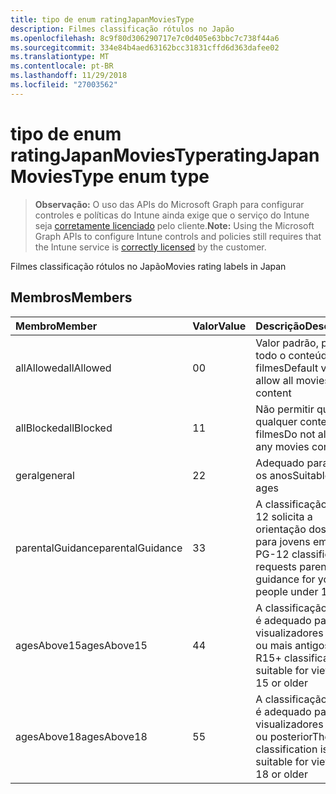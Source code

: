 ```yaml
---
title: tipo de enum ratingJapanMoviesType
description: Filmes classificação rótulos no Japão
ms.openlocfilehash: 8c9f80d306290717e7c0d405e63bbc7c738f44a6
ms.sourcegitcommit: 334e84b4aed63162bcc31831cffd6d363dafee02
ms.translationtype: MT
ms.contentlocale: pt-BR
ms.lasthandoff: 11/29/2018
ms.locfileid: "27003562"
---
```

# <a name="ratingjapanmoviestype-enum-type"></a><span data-ttu-id="67877-103">tipo de enum ratingJapanMoviesType</span><span class="sxs-lookup"><span data-stu-id="67877-103">ratingJapanMoviesType enum type</span></span>

> <span data-ttu-id="67877-104">**Observação:** O uso das APIs do Microsoft Graph para configurar controles e políticas do Intune ainda exige que o serviço do Intune seja [corretamente licenciado](https://go.microsoft.com/fwlink/?linkid=839381) pelo cliente.</span><span class="sxs-lookup"><span data-stu-id="67877-104">**Note:** Using the Microsoft Graph APIs to configure Intune controls and policies still requires that the Intune service is [correctly licensed](https://go.microsoft.com/fwlink/?linkid=839381) by the customer.</span></span>

<span data-ttu-id="67877-105">Filmes classificação rótulos no Japão</span><span class="sxs-lookup"><span data-stu-id="67877-105">Movies rating labels in Japan</span></span>
## <a name="members"></a><span data-ttu-id="67877-106">Membros</span><span class="sxs-lookup"><span data-stu-id="67877-106">Members</span></span>
|<span data-ttu-id="67877-107">Membro</span><span class="sxs-lookup"><span data-stu-id="67877-107">Member</span></span>|<span data-ttu-id="67877-108">Valor</span><span class="sxs-lookup"><span data-stu-id="67877-108">Value</span></span>|<span data-ttu-id="67877-109">Descrição</span><span class="sxs-lookup"><span data-stu-id="67877-109">Description</span></span>|
|:---|:---|:---|
|<span data-ttu-id="67877-110">allAllowed</span><span class="sxs-lookup"><span data-stu-id="67877-110">allAllowed</span></span>|<span data-ttu-id="67877-111">0</span><span class="sxs-lookup"><span data-stu-id="67877-111">0</span></span>|<span data-ttu-id="67877-112">Valor padrão, permitir todo o conteúdo de filmes</span><span class="sxs-lookup"><span data-stu-id="67877-112">Default value, allow all movies content</span></span>|
|<span data-ttu-id="67877-113">allBlocked</span><span class="sxs-lookup"><span data-stu-id="67877-113">allBlocked</span></span>|<span data-ttu-id="67877-114">1</span><span class="sxs-lookup"><span data-stu-id="67877-114">1</span></span>|<span data-ttu-id="67877-115">Não permitir que qualquer conteúdo filmes</span><span class="sxs-lookup"><span data-stu-id="67877-115">Do not allow any movies content</span></span>|
|<span data-ttu-id="67877-116">geral</span><span class="sxs-lookup"><span data-stu-id="67877-116">general</span></span>|<span data-ttu-id="67877-117">2</span><span class="sxs-lookup"><span data-stu-id="67877-117">2</span></span>|<span data-ttu-id="67877-118">Adequado para todos os anos</span><span class="sxs-lookup"><span data-stu-id="67877-118">Suitable for all ages</span></span>|
|<span data-ttu-id="67877-119">parentalGuidance</span><span class="sxs-lookup"><span data-stu-id="67877-119">parentalGuidance</span></span>|<span data-ttu-id="67877-120">3</span><span class="sxs-lookup"><span data-stu-id="67877-120">3</span></span>|<span data-ttu-id="67877-121">A classificação PG-12 solicita a orientação dos pais para jovens em 12</span><span class="sxs-lookup"><span data-stu-id="67877-121">The PG-12 classification requests parental guidance for young people under 12</span></span>|
|<span data-ttu-id="67877-122">agesAbove15</span><span class="sxs-lookup"><span data-stu-id="67877-122">agesAbove15</span></span>|<span data-ttu-id="67877-123">4</span><span class="sxs-lookup"><span data-stu-id="67877-123">4</span></span>|<span data-ttu-id="67877-124">A classificação R15 + é adequado para os visualizadores de 15 ou mais antigos</span><span class="sxs-lookup"><span data-stu-id="67877-124">The R15+ classification is suitable for viewers of 15 or older</span></span>|
|<span data-ttu-id="67877-125">agesAbove18</span><span class="sxs-lookup"><span data-stu-id="67877-125">agesAbove18</span></span>|<span data-ttu-id="67877-126">5</span><span class="sxs-lookup"><span data-stu-id="67877-126">5</span></span>|<span data-ttu-id="67877-127">A classificação R18 + é adequado para os visualizadores de 18 ou posterior</span><span class="sxs-lookup"><span data-stu-id="67877-127">The R18+ classification is suitable for viewers of 18 or older</span></span>|



